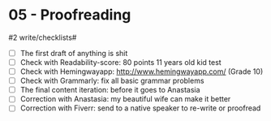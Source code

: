 # 05 - Proofreading
#2 write/checklists#


- [ ] The first draft of anything is shit
- [ ] Check with Readability-score: 80 points 11 years old kid test
- [ ] Check with Hemingwayapp: http://www.hemingwayapp.com/ (Grade 10)
- [ ] Check with Grammarly: fix all basic grammar problems
- [ ] The final content iteration: before it goes to Anastasia
- [ ] Correction with Anastasia: my beautiful wife can make it better
- [ ] Correction with Fiverr: send to a native speaker to re-write or proofread
